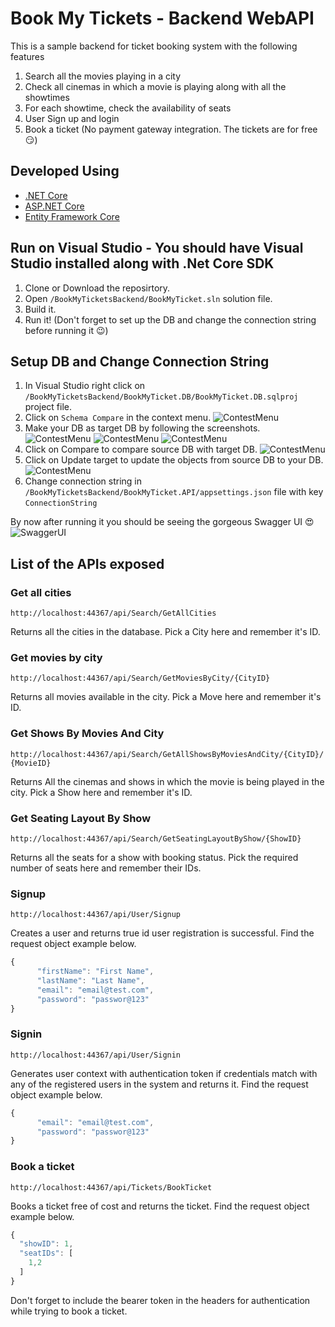 # Book My Tickets - Backend WebAPI

This is a sample backend for ticket booking system with the following features 
  1. Search all the movies playing in a city
  2. Check all cinemas in which a movie is playing along with all the showtimes
  3. For each showtime, check the availability of seats
  4. User Sign up and login
  5. Book a ticket (No payment gateway integration. The tickets are for free 😏)

## Developed Using 
- [.NET Core](https://www.microsoft.com/net/core/platform)
- [ASP.NET Core](https://docs.microsoft.com/en-us/aspnet/core/)
- [Entity Framework Core](https://docs.microsoft.com/en-us/ef/core/)

## Run on Visual Studio - You should have Visual Studio installed along with .Net Core SDK
  1. Clone or Download the reposirtory.
  2. Open ```/BookMyTicketsBackend/BookMyTicket.sln``` solution file.
  3. Build it.
  4. Run it! (Don't forget to set up the DB and change the connection string before running it 😉)
  
## Setup DB and Change Connection String
  1. In Visual Studio right click on ```/BookMyTicketsBackend/BookMyTicket.DB/BookMyTicket.DB.sqlproj``` project file.
  2. Click on ```Schema Compare``` in the context menu. 
    ![ContestMenu](Gallery/DB_project_context_menu.png)
  3. Make your DB as target DB by following the screenshots.
    ![ContestMenu](Gallery/DB_project_select_target.png)
    ![ContestMenu](Gallery/DB_project_select_target_2.png)
    ![ContestMenu](Gallery/DB_project_select_target_3.png)
  4. Click on Compare to compare source DB with target DB.
    ![ContestMenu](Gallery/DB_project_compare_DB.png)
  5. Click on Update target to update the objects from source DB to your DB.
    ![ContestMenu](Gallery/DB_project_update_target_DB.png)
  6. Change connection string in ```/BookMyTicketsBackend/BookMyTicket.API/appsettings.json``` file with key ```ConnectionString```
  
  
  By now after running it you should be seeing the gorgeous Swagger UI 😍
  ![SwaggerUI](./Gallery/Swagger_UI.png)

## List of the APIs exposed

### Get all cities

  ``` http://localhost:44367/api/Search/GetAllCities ```
  
  Returns all the cities in the database. Pick a City here and remember it's ID.

### Get movies by city
  ``` http://localhost:44367/api/Search/GetMoviesByCity/{CityID} ```
  
  Returns all movies available in the city. Pick a Move here and remember it's ID.
  
### Get Shows By Movies And City
  ``` http://localhost:44367/api/Search/GetAllShowsByMoviesAndCity/{CityID}/{MovieID} ```
  
  Returns All the cinemas and shows in which the movie is being played in the city. Pick a Show here and remember it's ID.

### Get Seating Layout By Show
  ``` http://localhost:44367/api/Search/GetSeatingLayoutByShow/{ShowID} ```
  
  Returns all the seats for a show with booking status. Pick the required number of seats here and remember their IDs.
  
### Signup
  ``` http://localhost:44367/api/User/Signup ```
  
  Creates a user and returns true id user registration is successful. Find the request object example below.
  
``` javascript
{
      "firstName": "First Name",
      "lastName": "Last Name",
      "email": "email@test.com",
      "password": "passwor@123"
}
  ```
### Signin
  ``` http://localhost:44367/api/User/Signin ```
  
  Generates user context with authentication token if credentials match with any of the registered users in the system and returns it. Find the request object example below.
  
``` javascript
{
      "email": "email@test.com",
      "password": "passwor@123"
}
  ```
### Book a ticket
  ``` http://localhost:44367/api/Tickets/BookTicket ```
  
  Books a ticket free of cost and returns the ticket. Find the request object example below.
  
``` javascript
{
  "showID": 1,
  "seatIDs": [
    1,2
  ]
}
  ```
  Don't forget to include the bearer token in the headers for authentication while trying to book a ticket.
